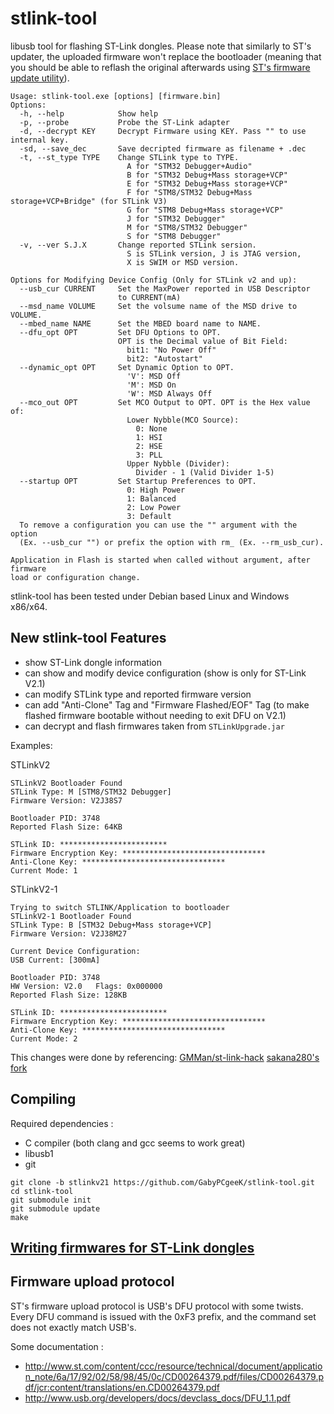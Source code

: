 # stlink-tool

libusb tool for flashing ST-Link dongles. Please note that similarly to ST's updater, the uploaded firmware won't replace the bootloader (meaning that you should be able to reflash the original afterwards using [ST's firmware update utility](http://www.st.com/en/development-tools/stsw-link007.html)).

```
Usage: stlink-tool.exe [options] [firmware.bin]
Options:
  -h, --help            Show help
  -p, --probe           Probe the ST-Link adapter
  -d, --decrypt KEY     Decrypt Firmware using KEY. Pass "" to use internal key.
  -sd, --save_dec       Save decripted firmware as filename + .dec
  -t, --st_type TYPE    Change STLink type to TYPE.
                          A for "STM32 Debugger+Audio"
                          B for "STM32 Debug+Mass storage+VCP"
                          E for "STM32 Debug+Mass storage+VCP"
                          F for "STM8/STM32 Debug+Mass storage+VCP+Bridge" (for STLink V3)
                          G for "STM8 Debug+Mass storage+VCP"
                          J for "STM32 Debugger"
                          M for "STM8/STM32 Debugger"
                          S for "STM8 Debugger"
  -v, --ver S.J.X       Change reported STLink sersion.
                          S is STLink version, J is JTAG version,
                          X is SWIM or MSD version.

Options for Modifying Device Config (Only for STLink v2 and up):
  --usb_cur CURRENT     Set the MaxPower reported in USB Descriptor
                        to CURRENT(mA)
  --msd_name VOLUME     Set the volsume name of the MSD drive to VOLUME.
  --mbed_name NAME      Set the MBED board name to NAME.
  --dfu_opt OPT         Set DFU Options to OPT.
                        OPT is the Decimal value of Bit Field:
                          bit1: "No Power Off"
                          bit2: "Autostart"
  --dynamic_opt OPT     Set Dynamic Option to OPT.
                          'V': MSD Off
                          'M': MSD On
                          'W': MSD Always Off
  --mco_out OPT         Set MCO Output to OPT. OPT is the Hex value of:
                          Lower Nybble(MCO Source):
                            0: None
                            1: HSI
                            2: HSE
                            3: PLL
                          Upper Nybble (Divider):
                            Divider - 1 (Valid Divider 1-5)
  --startup OPT         Set Startup Preferences to OPT.
                          0: High Power
                          1: Balanced
                          2: Low Power
                          3: Default
  To remove a configuration you can use the "" argument with the option
  (Ex. --usb_cur "") or prefix the option with rm_ (Ex. --rm_usb_cur).

Application in Flash is started when called without argument, after firmware
load or configuration change.
```

stlink-tool has been tested under Debian based Linux and Windows x86/x64.

## New stlink-tool Features

* show ST-Link dongle information
* can show and modify device configuration (show is only for ST-Link V2.1)
* can modify STLink type and reported firmware version
* can add "Anti-Clone" Tag and "Firmware Flashed/EOF" Tag (to make flashed firmware bootable without needing to exit DFU on V2.1)
* can decrypt and flash firmwares taken from `STLinkUpgrade.jar`

Examples:

STLinkV2

```
STLinkV2 Bootloader Found
STLink Type: M [STM8/STM32 Debugger]
Firmware Version: V2J38S7

Bootloader PID: 3748
Reported Flash Size: 64KB

STLink ID: ************************
Firmware Encryption Key: ********************************
Anti-Clone Key: ********************************
Current Mode: 1
```

STLinkV2-1

```
Trying to switch STLINK/Application to bootloader
STLinkV2-1 Bootloader Found
STLink Type: B [STM32 Debug+Mass storage+VCP]
Firmware Version: V2J38M27

Current Device Configuration:
USB Current: [300mA]

Bootloader PID: 3748
HW Version: V2.0   Flags: 0x000000
Reported Flash Size: 128KB

STLink ID: ************************
Firmware Encryption Key: ********************************
Anti-Clone Key: ********************************
Current Mode: 2
```

This changes were done by referencing:
[GMMan/st-link-hack](https://github.com/GMMan/st-link-hack)
[sakana280's fork](https://github.com/sakana280/stlink-tool)

## Compiling

Required dependencies :

* C compiler (both clang and gcc seems to work great)
* libusb1
* git

```
git clone -b stlinkv21 https://github.com/GabyPCgeeK/stlink-tool.git
cd stlink-tool
git submodule init
git submodule update
make
```

## [Writing firmwares for ST-Link dongles](docs/writing-firmware.md)

## Firmware upload protocol

ST's firmware upload protocol is USB's DFU protocol with some twists. Every DFU command is issued with the 0xF3 prefix, and the command set does not exactly match USB's.

Some documentation :
* http://www.st.com/content/ccc/resource/technical/document/application_note/6a/17/92/02/58/98/45/0c/CD00264379.pdf/files/CD00264379.pdf/jcr:content/translations/en.CD00264379.pdf
* http://www.usb.org/developers/docs/devclass_docs/DFU_1.1.pdf
